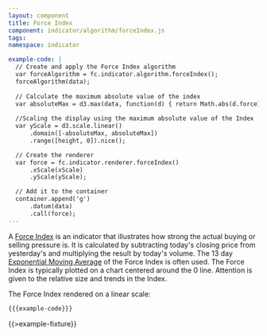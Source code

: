 ```yaml
---
layout: component
title: Force Index
component: indicator/algorithm/forceIndex.js
tags:
namespace: indicator

example-code: |
  // Create and apply the Force Index algorithm
  var forceAlgorithm = fc.indicator.algorithm.forceIndex();
  forceAlgorithm(data);
  
  // Calculate the maximum absolute value of the index
  var absoluteMax = d3.max(data, function(d) { return Math.abs(d.force); })
  
  //Scaling the display using the maximum absolute value of the Index
  var yScale = d3.scale.linear()
      .domain([-absoluteMax, absoluteMax])
      .range([height, 0]).nice();

  // Create the renderer
  var force = fc.indicator.renderer.forceIndex()
      .xScale(xScale)
      .yScale(yScale);

  // Add it to the container
  container.append('g')
      .datum(data)
      .call(force);
---
```


A [Force Index](http://en.wikipedia.org/wiki/Force_index) is an indicator that illustrates how strong the actual buying
or selling pressure is. It is calculated by subtracting today's closing price from yesterday's and
multiplying the result by today's volume. The 13 day [Exponential Moving Average](/components/indicator/exponentialMovingAverage) 
of the Force Index is often used. The Force Index is typically plotted on a chart centered around the 0 line.
Attention is given to the relative size and trends in the Index.

The Force Index rendered on a linear scale:

```js
{{{example-code}}}
```

{{>example-fixture}}
